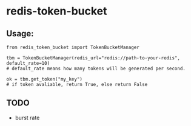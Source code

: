 # redis-token-bucket

## Usage:
```
from redis_token_bucket import TokenBucketManager

tbm = TokenBucketManager(redis_url="redis://path-to-your-redis", default_rate=10)
# default_rate means how many tokens will be generated per second. 

ok = tbm.get_token("my_key")
# if token avaliable, return True, else return False

```

## TODO
* burst rate